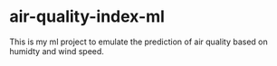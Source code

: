 # air-quality-index-ml
This is my ml project to emulate the prediction of air quality based on humidty and wind speed.
